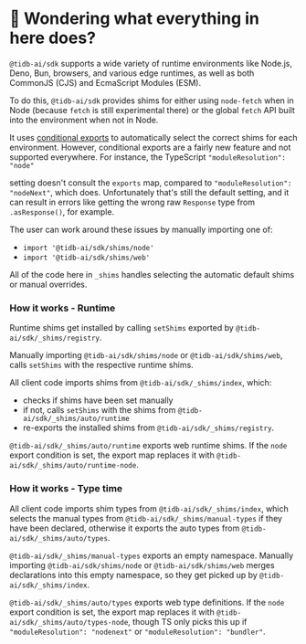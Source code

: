 # 👋 Wondering what everything in here does?

`@tidb-ai/sdk` supports a wide variety of runtime environments like Node.js, Deno, Bun, browsers, and various
edge runtimes, as well as both CommonJS (CJS) and EcmaScript Modules (ESM).

To do this, `@tidb-ai/sdk` provides shims for either using `node-fetch` when in Node (because `fetch` is still experimental there) or the global `fetch` API built into the environment when not in Node.

It uses [conditional exports](https://nodejs.org/api/packages.html#conditional-exports) to
automatically select the correct shims for each environment. However, conditional exports are a fairly new
feature and not supported everywhere. For instance, the TypeScript `"moduleResolution": "node"`

setting doesn't consult the `exports` map, compared to `"moduleResolution": "nodeNext"`, which does.
Unfortunately that's still the default setting, and it can result in errors like
getting the wrong raw `Response` type from `.asResponse()`, for example.

The user can work around these issues by manually importing one of:

- `import '@tidb-ai/sdk/shims/node'`
- `import '@tidb-ai/sdk/shims/web'`

All of the code here in `_shims` handles selecting the automatic default shims or manual overrides.

### How it works - Runtime

Runtime shims get installed by calling `setShims` exported by `@tidb-ai/sdk/_shims/registry`.

Manually importing `@tidb-ai/sdk/shims/node` or `@tidb-ai/sdk/shims/web`, calls `setShims` with the respective runtime shims.

All client code imports shims from `@tidb-ai/sdk/_shims/index`, which:

- checks if shims have been set manually
- if not, calls `setShims` with the shims from `@tidb-ai/sdk/_shims/auto/runtime`
- re-exports the installed shims from `@tidb-ai/sdk/_shims/registry`.

`@tidb-ai/sdk/_shims/auto/runtime` exports web runtime shims.
If the `node` export condition is set, the export map replaces it with `@tidb-ai/sdk/_shims/auto/runtime-node`.

### How it works - Type time

All client code imports shim types from `@tidb-ai/sdk/_shims/index`, which selects the manual types from `@tidb-ai/sdk/_shims/manual-types` if they have been declared, otherwise it exports the auto types from `@tidb-ai/sdk/_shims/auto/types`.

`@tidb-ai/sdk/_shims/manual-types` exports an empty namespace.
Manually importing `@tidb-ai/sdk/shims/node` or `@tidb-ai/sdk/shims/web` merges declarations into this empty namespace, so they get picked up by `@tidb-ai/sdk/_shims/index`.

`@tidb-ai/sdk/_shims/auto/types` exports web type definitions.
If the `node` export condition is set, the export map replaces it with `@tidb-ai/sdk/_shims/auto/types-node`, though TS only picks this up if `"moduleResolution": "nodenext"` or `"moduleResolution": "bundler"`.
